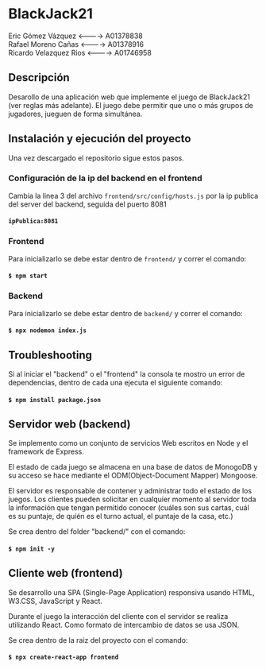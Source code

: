 # BlackJack21
Eric Gómez Vázquez <----> A01378838 </br>
Rafael Moreno Cañas <----> A01378916 </br>
Ricardo Velazquez Rios <----> A01746958 </br>

## Descripción 
Desarollo de una aplicación web que implemente el juego de BlackJack21 (ver reglas más adelante). El juego debe permitir que uno o más grupos de jugadores, jueguen de forma simultánea.

## Instalación y ejecución del proyecto
Una vez descargado el repositorio sigue estos pasos.
### Configuración de la ip del backend en el frontend
Cambia la linea 3 del archivo `frontend/src/config/hosts.js` por la ip publica del server del backend, seguida del puerto 8081
#### `ipPublica:8081`
### Frontend
Para inicializarlo se debe estar dentro de `frontend/` y correr el comando:
#### `$ npm start`
### Backend
Para inicializarlo se debe estar dentro de `backend/` y correr el comando:
#### `$ npx nodemon index.js`

## Troubleshooting 
Si al iniciar el "backend" o el "frontend" la consola te mostro un error de dependencias, dentro de cada una ejecuta el siguiente comando:
#### `$ npm install package.json`

## Servidor web (backend)
Se implemento como un conjunto de servicios Web escritos en Node y el framework de Express.

El estado de cada juego se almacena en una base de datos de MonogoDB y su acceso se hace mediante el ODM(Object-Document Mapper) Mongoose.

El servidor es responsable de contener y administrar todo el estado de los juegos. Los clientes pueden solicitar en cualquier momento al servidor toda la información que tengan permitido conocer (cuáles son sus cartas, cuál es su puntaje, de quién es el turno actual, el puntaje de la casa, etc.)

Se crea dentro del folder "backend/" con el comando: 
#### `$ npm init -y`

## Cliente web (frontend)
Se desarrollo una SPA (Single-Page Application) responsiva usando HTML, W3.CSS, JavaScript y React.

Durante el juego la interacción del cliente con el servidor se realiza utilizando React. Como formato de intercambio de datos se usa JSON.

Se crea dentro de la raiz del proyecto con el comando: 
#### `$ npx create-react-app frontend`